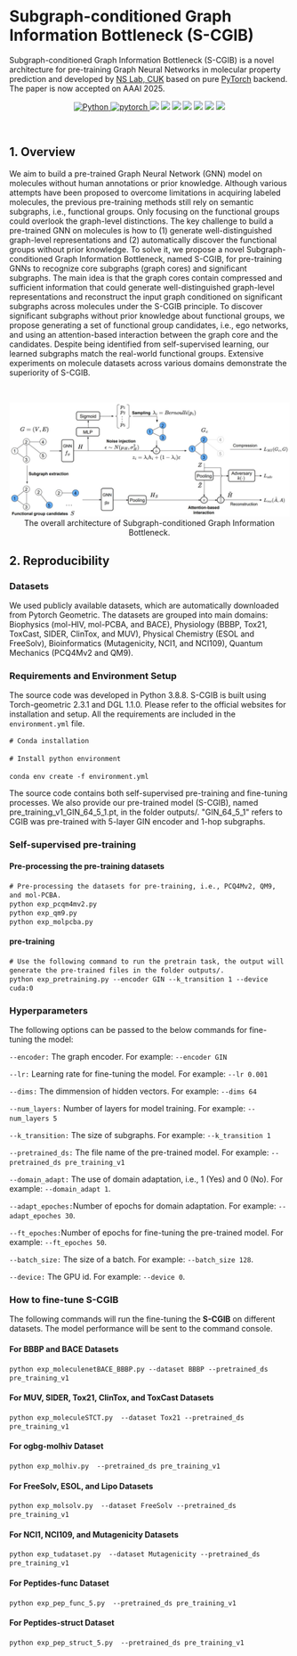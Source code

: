 # Subgraph-conditioned Graph Information Bottleneck     (S-CGIB)
Subgraph-conditioned Graph Information Bottleneck (S-CGIB) is a novel architecture for pre-training Graph Neural Networks in molecular property prediction and developed by [NS Lab, CUK](https://nslab-cuk.github.io/) based on pure [PyTorch](https://github.com/pytorch/pytorch) backend. The paper is now accepted on AAAI 2025.

<p align=center>
  <a href="https://www.python.org/downloads/release/python-360/">
    <img src="https://img.shields.io/badge/Python->=3.8.8-3776AB?logo=python&style=flat-square" alt="Python">
  </a>    
  <a href="https://github.com/pytorch/pytorch">
    <img src="https://img.shields.io/badge/PyTorch->=1.4-FF6F00?logo=pytorch&style=flat-square" alt="pytorch">
  </a>    
  <img src="https://custom-icon-badges.demolab.com/github/last-commit/NSLab-CUK/Unified-Graph-Transformer?logo=history&logoColor=white&style=flat-square"/>
  <img src="https://custom-icon-badges.demolab.com/github/languages/code-size/NSLab-CUK/Unified-Graph-Transformer?logo=file-code&logoColor=white&style=flat-square"/>
  <img src="https://custom-icon-badges.demolab.com/github/issues-pr-closed/NSLab-CUK/Unified-Graph-Transformer?color=purple&logo=git-pull-request&logoColor=white&style=flat-square"/>
  <img src="https://custom-icon-badges.demolab.com/github/v/tag/NSLab-CUK/Unified-Graph-Transformer?logo=tag&logoColor=white&style=flat-square"/>
  <img src="https://custom-icon-badges.demolab.com/github/stars/NSLab-CUK/Unified-Graph-Transformer?logo=star&style=flat-square"/>
  <img src="https://custom-icon-badges.demolab.com/github/issues-raw/NSLab-CUK/Unified-Graph-Transformer?logo=issue&style=flat-square"/>
  <img src="https://custom-icon-badges.demolab.com/github/license/NSLab-CUK/Unified-Graph-Transformer?logo=law&style=flat-square"/>
</p>

<br>


## 1. Overview

We aim to build a pre-trained Graph Neural Network (GNN) model on molecules without human annotations or prior knowledge. Although various attempts have been proposed to overcome limitations in acquiring labeled molecules, the previous pre-training methods still rely on semantic subgraphs, i.e., functional groups. Only focusing on the functional groups could overlook the graph-level distinctions. The key challenge to build a pre-trained GNN on molecules is how to (1) generate well-distinguished graph-level representations and (2) automatically discover the functional groups without prior knowledge. To solve it, we propose a novel Subgraph-conditioned Graph Information Bottleneck, named S-CGIB, for pre-training GNNs to recognize core subgraphs (graph cores) and significant subgraphs. The main idea is that the graph cores contain compressed and sufficient information that could generate well-distinguished graph-level representations and reconstruct the input graph conditioned on significant subgraphs across molecules under the S-CGIB principle. To discover significant subgraphs without prior knowledge about functional groups, we propose generating a set of functional group candidates, i.e., ego networks, and using an attention-based interaction between the graph core and the candidates. Despite being identified from self-supervised learning, our learned subgraphs match the real-world functional groups. Extensive experiments on molecule datasets across various domains demonstrate the superiority of S-CGIB.

<br>

<p align="center">
  <img src="./Figures/model_architecture.jpg" alt="Graph Transformer Architecture" width="800">
  <br>
  <b></b> The overall architecture of Subgraph-conditioned Graph Information Bottleneck.
</p>

## 2. Reproducibility

### Datasets 

We used publicly available datasets, which are automatically downloaded from Pytorch Geometric.
The datasets are grouped into main domains: Biophysics (mol-HIV, mol-PCBA, and BACE), Physiology (BBBP, Tox21, ToxCast, SIDER, ClinTox, and MUV), Physical Chemistry (ESOL and FreeSolv), Bioinformatics (Mutagenicity, NCI1, and NCI109), Quantum Mechanics (PCQ4Mv2 and QM9).


### Requirements and Environment Setup

The source code was developed in Python 3.8.8. S-CGIB is built using Torch-geometric 2.3.1 and DGL 1.1.0. Please refer to the official websites for installation and setup.
All the requirements are included in the ```environment.yml``` file.

```
# Conda installation

# Install python environment

conda env create -f environment.yml 
```
The source code contains both self-supervised pre-training and fine-tuning processes. 
We also provide our pre-trained model (S-CGIB), named pre_training_v1_GIN_64_5_1.pt, in the folder outputs/. 
"GIN_64_5_1" refers to CGIB was pre-trained with 5-layer GIN encoder and 1-hop subgraphs.

### Self-supervised pre-training

#### Pre-processing the pre-training datasets
```
# Pre-processing the datasets for pre-training, i.e., PCQ4Mv2, QM9, and mol-PCBA.
python exp_pcqm4mv2.py
python exp_qm9.py
python exp_molpcba.py
```
#### pre-training
```
# Use the following command to run the pretrain task, the output will generate the pre-trained files in the folder outputs/.
python exp_pretraining.py --encoder GIN --k_transition 1 --device cuda:0
```

### Hyperparameters

The following options can be passed to the below commands for fine-tuning the model:

```--encoder:``` The graph encoder. For example: ```--encoder GIN```

```--lr:``` Learning rate for fine-tuning the model. For example: ```--lr 0.001```

```--dims:``` The dimmension of hidden vectors. For example: ```--dims 64```

```--num_layers:``` Number of layers for model training. For example: ```--num_layers 5``` 

```--k_transition:``` The size of subgraphs. For example: ```--k_transition 1```

```--pretrained_ds:``` The file name of the pre-trained model. For example: ```--pretrained_ds pre_training_v1```

```--domain_adapt:``` The use of domain adaptation, i.e., 1 (Yes) and 0 (No).  For example: ```--domain_adapt 1```.

```--adapt_epoches:```Number of epochs for domain adaptation. For example: ```--adapt_epoches 30```.

```--ft_epoches:```Number of epochs for fine-tuning the pre-trained model. For example: ```--ft_epoches 50```.

```--batch_size:``` The size of a batch. For example: ```--batch_size 128```.

```--device:``` The GPU id. For example: ```--device 0```.

### How to fine-tune S-CGIB

The following commands will run the fine-tuning the **S-CGIB** on different datasets.
The model performance will be sent to the command console.

#### For BBBP and BACE Datasets
```
python exp_moleculenetBACE_BBBP.py --dataset BBBP --pretrained_ds pre_training_v1
``` 
#### For MUV, SIDER, Tox21, ClinTox, and ToxCast Datasets
```
python exp_moleculeSTCT.py  --dataset Tox21 --pretrained_ds pre_training_v1
``` 
#### For ogbg-molhiv Dataset
```
python exp_molhiv.py  --pretrained_ds pre_training_v1
``` 
#### For FreeSolv,  ESOL, and Lipo Datasets
```
python exp_molsolv.py  --dataset FreeSolv --pretrained_ds pre_training_v1
``` 
#### For NCI1, NCI109, and Mutagenicity Datasets
```
python exp_tudataset.py  --dataset Mutagenicity --pretrained_ds pre_training_v1
``` 
#### For Peptides-func Dataset
```
python exp_pep_func_5.py  --pretrained_ds pre_training_v1
``` 
#### For Peptides-struct Dataset
```
python exp_pep_struct_5.py  --pretrained_ds pre_training_v1
``` 
